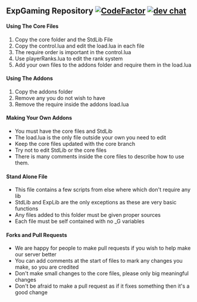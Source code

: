 ## ExpGaming Repository [![CodeFactor](https://www.codefactor.io/repository/github/badgamernl/explosivegaming-main/badge)](https://www.codefactor.io/repository/github/badgamernl/explosivegaming-main) [![dev chat](https://discordapp.com/api/guilds/260843215836545025/widget.png?style=shield)](https://discord.me/explosivegaming)

#### Using The Core Files
1. Copy the core folder and the StdLib File 
2. Copy the control.lua and edit the load.lua in each file
3. The require order is important in the control.lua
4. Use playerRanks.lua to edit the rank system
5. Add your own files to the addons folder and require them in the load.lua

#### Using The Addons
1. Copy the addons folder
2. Remove any you do not wish to have
3. Remove the require inside the addons load.lua

#### Making Your Own Addons
* You must have the core files and StdLib
* The load.lua is the only file outside your own you need to edit
* Keep the core files updated with the core branch
* Try not to edit StdLib or the core files
* There is many comments inside the core files to describe how to use them.

#### Stand Alone File
* This file contains a few scripts from else where which don't require any lib
* StdLib and ExpLib are the only exceptions as these are very basic functions
* Any files added to this folder must be given proper sources
* Each file must be self contained with no _G variables

#### Forks and Pull Requests
* We are happy for people to make pull requests if you wish to help make our server better
* You can add comments at the start of files to mark any changes you make, so you are credited
* Don't make small changes to the core files, please only big meaningful changes
* Don't be afraid to make a pull request as if it fixes something then it's a good change
